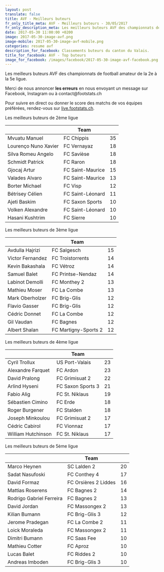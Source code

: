 ```yaml
---
layout: post
translate: false
title: AVF - Meilleurs buteurs
fr_only_title_meta: AVF - Meilleurs buteurs - 30/05/2017
fr_only_description_meta: Les meilleurs buteurs AVF des championnats de football amateur de la 2e à la 5e ligue - 30/05/2017
date: 2017-05-30 11:00:00 +0200
image: 2017-05-30-image-avf.png
image-mobile: 2017-05-30-image-avf-mobile.png
categories: resume avf
description_for_facebook: Classements buteurs du canton du Valais.
title_for_facebook: AVF - Top buteurs
image_for_facebook: /images/facebook/2017-05-30-image-avf-facebook.png
---
```

<p>Les meilleurs buteurs AVF des championnats de football amateur de la 2e à la 5e ligue.</p>
<p>Merci de nous annoncer <b>les erreurs</b> en nous envoyant un message sur Facebook, Instagram ou à contact@footstats.ch</p>
<p>Pour suivre en direct ou donner le score des matchs de vos équipes préférées, rendez-vous sur <a href='http://live.footstats.ch'>live.footstats.ch</a>.</p>

<p>Les meilleurs buteurs de 2ème ligue</p><table class="table"><thead><tr><th><i class="fa fa-male"></i></th><th>Team</th><th><i class="fa fa-futbol-o"></i></th></tr></thead><tbody><tr><td>Mvuatu Manuel</td><td>FC Chippis</td><td>35</td></tr><tr><td>Lourenço Nuno Xavier</td><td>FC Vernayaz</td><td>18</td></tr><tr><td>Silva Romeu Angelo</td><td>FC Savièse</td><td>18</td></tr><tr><td>Schmidt Patrick</td><td>FC Raron</td><td>18</td></tr><tr><td>Gjocaj Artur</td><td>FC Saint-Maurice</td><td>15</td></tr><tr><td>Valades Alvaro</td><td>FC Saint-Maurice</td><td>13</td></tr><tr><td>Borter Michael</td><td>FC Visp</td><td>12</td></tr><tr><td>Bétrisey Célien</td><td>FC Saint-Léonard</td><td>11</td></tr><tr><td>Ajeti Baskim</td><td>FC Saxon Sports</td><td>10</td></tr><tr><td>Volken Alexandre</td><td>FC Saint-Léonard</td><td>10</td></tr><tr><td>Hasani Kushtrim</td><td>FC Sierre</td><td>10</td></tr></tbody></table><p>Les meilleurs buteurs de 3ème ligue</p><table class="table"><thead><tr><th><i class="fa fa-male"></i></th><th>Team</th><th><i class="fa fa-futbol-o"></i></th></tr></thead><tbody><tr><td>Avdulla Hajrizi</td><td>FC Salgesch</td><td>15</td></tr><tr><td>Victor Fernandez</td><td>FC Troistorrents</td><td>14</td></tr><tr><td>Kevin Bakashala</td><td>FC Vétroz</td><td>14</td></tr><tr><td>Samuel Balet</td><td>FC Printse-Nendaz</td><td>14</td></tr><tr><td>Labinot Demolli</td><td>FC Monthey 2</td><td>13</td></tr><tr><td>Mathieu Moser</td><td>FC La Combe</td><td>13</td></tr><tr><td>Mark Oberholzer</td><td>FC Brig-Glis</td><td>12</td></tr><tr><td>Flavio Gasser</td><td>FC Brig-Glis</td><td>12</td></tr><tr><td>Cédric Donnet</td><td>FC La Combe</td><td>12</td></tr><tr><td>Gil Vaudan</td><td>FC Bagnes</td><td>12</td></tr><tr><td>Albert Shalan</td><td>FC Martigny-Sports 2</td><td>12</td></tr></tbody></table><p>Les meilleurs buteurs de 4ème ligue</p><table class="table"><thead><tr><th><i class="fa fa-male"></i></th><th>Team</th><th><i class="fa fa-futbol-o"></i></th></tr></thead><tbody><tr><td>Cyril Trollux</td><td>US Port-Valais</td><td>23</td></tr><tr><td>Alexandre Farquet</td><td>FC Ardon</td><td>23</td></tr><tr><td>David Pralong</td><td>FC Grimisuat 2</td><td>22</td></tr><tr><td>Arlind Hyseni</td><td>FC Saxon Sports 3</td><td>21</td></tr><tr><td>Fabio Alig</td><td>FC St. Niklaus</td><td>19</td></tr><tr><td>Sébastien Cimino</td><td>FC Erde</td><td>18</td></tr><tr><td>Roger Burgener</td><td>FC Stalden</td><td>18</td></tr><tr><td>Joseph Minkoulou</td><td>FC Grimisuat 2</td><td>17</td></tr><tr><td>Cédric Cabirol</td><td>FC Vionnaz</td><td>17</td></tr><tr><td>William Hutchinson</td><td>FC St. Niklaus</td><td>17</td></tr></tbody></table><p>Les meilleurs buteurs de 5ème ligue</p><table class="table"><thead><tr><th><i class="fa fa-male"></i></th><th>Team</th><th><i class="fa fa-futbol-o"></i></th></tr></thead><tbody><tr><td>Marco Heynen</td><td>SC Lalden 2</td><td>20</td></tr><tr><td>Sadat Nasufoski</td><td>FC Conthey 4</td><td>17</td></tr><tr><td>David Formaz</td><td>FC Orsières 2 Liddes</td><td>16</td></tr><tr><td>Mattias Roserens</td><td>FC Bagnes 2</td><td>14</td></tr><tr><td>Rodrigo Gabriel Ferreira</td><td>FC Bagnes 2</td><td>13</td></tr><tr><td>David Jordan</td><td>FC Massongex 2</td><td>13</td></tr><tr><td>Kilian Bumann</td><td>FC Brig-Glis 3</td><td>12</td></tr><tr><td>Jerome Pradegan</td><td>FC La Combe 2</td><td>11</td></tr><tr><td>Loick Moraleda</td><td>FC Massongex 2</td><td>11</td></tr><tr><td>Dimitri Bumann</td><td>FC Saas Fee</td><td>10</td></tr><tr><td>Mathieu Cotter</td><td>FC Aproz</td><td>10</td></tr><tr><td>Lucas Balet</td><td>FC Riddes 2</td><td>10</td></tr><tr><td>Andreas Imboden</td><td>FC Brig-Glis 3</td><td>10</td></tr></tbody></table>